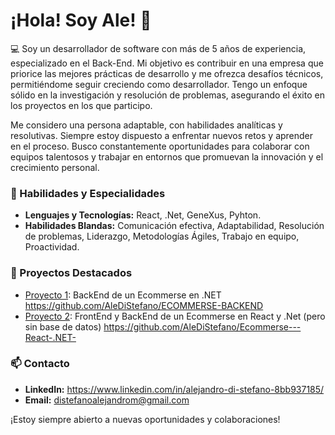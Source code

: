 # ¡Hola! Soy Ale! 👋 

💻 Soy un desarrollador de software con más de 5 años de experiencia, especializado en el Back-End. Mi objetivo es contribuir en una empresa que priorice las mejores prácticas de desarrollo y me ofrezca desafíos técnicos, permitiéndome seguir creciendo como desarrollador. Tengo un enfoque sólido en la investigación y resolución de problemas, asegurando el éxito en los proyectos en los que participo.

Me considero una persona adaptable, con habilidades analíticas y resolutivas. Siempre estoy dispuesto a enfrentar nuevos retos y aprender en el proceso. Busco constantemente oportunidades para colaborar con equipos talentosos y trabajar en entornos que promuevan la innovación y el crecimiento personal.

### 🌟 Habilidades y Especialidades
- **Lenguajes y Tecnologías:** React, .Net, GeneXus, Pyhton.
- **Habilidades Blandas:** Comunicación efectiva, Adaptabilidad, Resolución de problemas, Liderazgo, Metodologías Ágiles, Trabajo en equipo, Proactividad.

### 🚀 Proyectos Destacados
- [Proyecto 1](#): BackEnd de un Ecommerse en .NET https://github.com/AleDiStefano/ECOMMERSE-BACKEND
- [Proyecto 2](#): FrontEnd y BackEnd de un Ecommerse en React y .Net (pero sin base de datos) https://github.com/AleDiStefano/Ecommerse---React-.NET-

### 📫 Contacto
- **LinkedIn:** https://www.linkedin.com/in/alejandro-di-stefano-8bb937185/
- **Email:** distefanoalejandrom@gmail.com

¡Estoy siempre abierto a nuevas oportunidades y colaboraciones!
